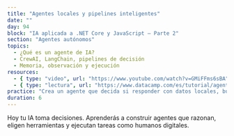 ```yaml
---
title: "Agentes locales y pipelines inteligentes"
date: ""
day: 94
block: "IA aplicada a .NET Core y JavaScript – Parte 2"
section: "Agentes autónomos"
topics:
  - ¿Qué es un agente de IA?
  - CrewAI, LangChain, pipelines de decisión
  - Memoria, observación y ejecución
resources:
  - { type: "video", url: "https://www.youtube.com/watch?v=GMiFFms6sBA" }
  - { type: "lectura", url: "https://www.datacamp.com/es/tutorial/agentic-rag-tutorial" }
practice: "Crea un agente que decida si responder con datos locales, buscar en la web o ejecutar una función en tu app."
duration: 6
---
```


Hoy tu IA toma decisiones. Aprenderás a construir agentes que razonan, eligen herramientas y ejecutan tareas como humanos digitales.